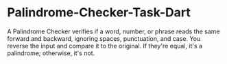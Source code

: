 # Palindrome-Checker-Task-Dart
A Palindrome Checker verifies if a word, number, or phrase reads the same forward and backward, ignoring spaces, punctuation, and case. You reverse the input and compare it to the original. If they're equal, it's a palindrome; otherwise, it's not.
